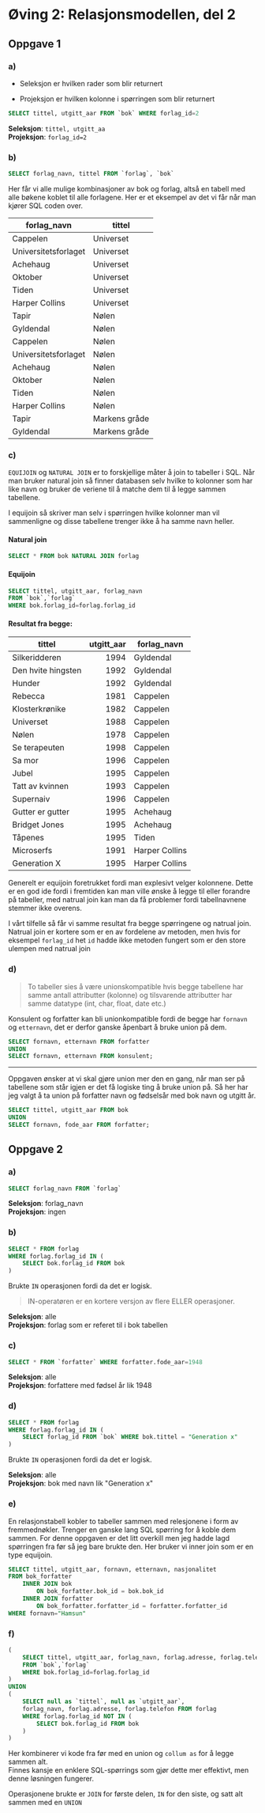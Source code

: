 # Øving 2: Relasjonsmodellen, del 2

## Oppgave 1 

### a)

- Seleksjon er hvilken rader som blir returnert

- Projeksjon er hvilken kolonne i spørringen som blir returnert 

```SQL
SELECT tittel, utgitt_aar FROM `bok` WHERE forlag_id=2
```

**Seleksjon**: `tittel, utgitt_aa`  
**Projeksjon**: `forlag_id=2`

### b)

```SQL
SELECT forlag_navn, tittel FROM `forlag`, `bok`
```

Her får vi alle mulige kombinasjoner av bok og forlag, altså en tabell med alle bøkene koblet til alle forlagene. Her er et eksempel av det vi får når man kjører SQL coden over.  


| forlag_navn          | tittel        |
|----------------------|---------------|
| Cappelen             | Universet     |
| Universitetsforlaget | Universet     |
| Achehaug             | Universet     |
| Oktober              | Universet     |
| Tiden                | Universet     |
| Harper Collins       | Universet     |
| Tapir                | Nølen         |
| Gyldendal            | Nølen         |
| Cappelen             | Nølen         |
| Universitetsforlaget | Nølen         |
| Achehaug             | Nølen         |
| Oktober              | Nølen         |
| Tiden                | Nølen         |
| Harper Collins       | Nølen         |
| Tapir                | Markens gråde |
| Gyldendal            | Markens gråde |


### c)

`EQUIJOIN` og `NATURAL JOIN` er to forskjellige måter å join to tabeller i SQL. Når man bruker natural join så finner databasen selv hvilke to kolonner som har like navn og bruker de veriene til å matche dem til å legge sammen tabellene.  

I equijoin så skriver man selv i spørringen hvilke kolonner man vil sammenligne og disse tabellene trenger ikke å ha samme navn heller.  

#### Natural join
```SQL
SELECT * FROM bok NATURAL JOIN forlag
```

#### Equijoin
```SQL
SELECT tittel, utgitt_aar, forlag_navn 
FROM `bok`,`forlag` 
WHERE bok.forlag_id=forlag.forlag_id
```

#### Resultat fra begge:

| tittel             | utgitt_aar | forlag_navn    |
|--------------------|-----------:|----------------|
| Silkeridderen      |       1994 | Gyldendal      |
| Den hvite hingsten |       1992 | Gyldendal      |
| Hunder             |       1992 | Gyldendal      |
| Rebecca            |       1981 | Cappelen       |
| Klosterkrønike     |       1982 | Cappelen       |
| Universet          |       1988 | Cappelen       |
| Nølen              |       1978 | Cappelen       |
| Se terapeuten      |       1998 | Cappelen       |
| Sa mor             |       1996 | Cappelen       |
| Jubel              |       1995 | Cappelen       |
| Tatt av kvinnen    |       1993 | Cappelen       |
| Supernaiv          |       1996 | Cappelen       |
| Gutter er gutter   |       1995 | Achehaug       |
| Bridget Jones      |       1995 | Achehaug       |
| Tåpenes            |       1995 | Tiden          |
| Microserfs         |       1991 | Harper Collins |
| Generation X       |       1995 | Harper Collins |


Generelt er equijoin foretrukket fordi man explesivt velger kolonnene. Dette er en god ide fordi i fremtiden kan man ville ønske å legge til eller forandre på tabeller, med natrual join kan man da få problemer fordi tabellnavnene stemmer ikke overens.

I vårt tilfelle så får vi samme resultat fra begge spørringene og natrual join. Natrual join er kortere som er en av fordelene av metoden, men hvis for eksempel `forlag_id` het `id` hadde ikke metoden fungert som er den store ulempen med natrual join

### d)


>To tabeller sies å være unionskompatible hvis begge tabellene har samme antall attributter (kolonne) og tilsvarende attributter har samme datatype (int, char, float, date etc.)  

Konsulent og forfatter kan bli unionkompatible fordi de begge har `fornavn` og `etternavn`, det er derfor ganske åpenbart å bruke union på dem.

```SQL
SELECT fornavn, etternavn FROM forfatter
UNION
SELECT fornavn, etternavn FROM konsulent;
```

------

Oppgaven ønsker at vi skal gjøre union mer den en gang, når man ser på tabellene som står igjen er det få logiske ting å bruke union på. Så her har jeg valgt å ta union på forfatter navn og fødselsår med bok navn og utgitt år.  

```SQL
SELECT tittel, utgitt_aar FROM bok
UNION
SELECT fornavn, fode_aar FROM forfatter;
```

## Oppgave 2 

### a)
```SQL
SELECT forlag_navn FROM `forlag`
```

**Seleksjon**: forlag_navn  
**Projeksjon**: ingen

### b)
```SQL
SELECT * FROM forlag
WHERE forlag.forlag_id IN (
    SELECT bok.forlag_id FROM bok
)
```

Brukte `IN` operasjonen fordi da det er logisk.

>IN-operatøren er en kortere versjon av flere ELLER operasjoner.

**Seleksjon**: alle  
**Projeksjon**: forlag som er referet til i bok tabellen

### c)
```SQL
SELECT * FROM `forfatter` WHERE forfatter.fode_aar=1948
```

**Seleksjon**: alle  
**Projeksjon**: forfattere med fødsel år lik 1948

### d)  

```SQL
SELECT * FROM forlag
WHERE forlag.forlag_id IN (
    SELECT forlag_id FROM `bok` WHERE bok.tittel = "Generation x"
)
```

Brukte `IN` operasjonen fordi da det er logisk.  

**Seleksjon**: alle  
**Projeksjon**: bok med navn lik "Generation x"


### e)


En relasjonstabell kobler to tabeller sammen med relesjonene i form av fremmednøkler. Trenger en ganske lang SQL spørring for å koble dem sammen.
For denne oppgaven er det litt overkill men jeg hadde lagd spørringen fra før så jeg bare brukte den. Her bruker vi inner join som er en type equijoin.


```SQL
SELECT tittel, utgitt_aar, fornavn, etternavn, nasjonalitet
FROM bok_forfatter
    INNER JOIN bok
        ON bok_forfatter.bok_id = bok.bok_id
    INNER JOIN forfatter 
        ON bok_forfatter.forfatter_id = forfatter.forfatter_id
WHERE fornavn="Hamsun"
```

### f)

```SQL
(
    SELECT tittel, utgitt_aar, forlag_navn, forlag.adresse, forlag.telefon  
	FROM `bok`,`forlag` 
	WHERE bok.forlag_id=forlag.forlag_id
)
UNION
(
    SELECT null as `tittel`, null as `utgitt_aar`, 
    forlag_navn, forlag.adresse, forlag.telefon FROM forlag
	WHERE forlag.forlag_id NOT IN (
    	SELECT bok.forlag_id FROM bok
    )
)
```

Her kombinerer vi kode fra før med en union og `collum as` for å legge sammen alt.  
Finnes kansje en enklere SQL-spørrings som gjør dette mer effektivt, men denne løsningen fungerer.

Operasjonene brukte er `JOIN` for første delen, `IN` for den siste, og satt alt sammen med en `UNION`